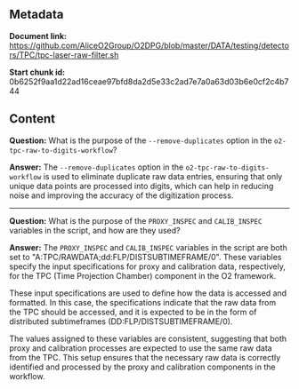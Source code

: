 ## Metadata

**Document link:** https://github.com/AliceO2Group/O2DPG/blob/master/DATA/testing/detectors/TPC/tpc-laser-raw-filter.sh

**Start chunk id:** 0b6252f9aa1d22ad16ceae97bfd8da2d5e33c2ad7e7a0a63d03b6e0cf2c4b744

## Content

**Question:** What is the purpose of the `--remove-duplicates` option in the `o2-tpc-raw-to-digits-workflow`?

**Answer:** The `--remove-duplicates` option in the `o2-tpc-raw-to-digits-workflow` is used to eliminate duplicate raw data entries, ensuring that only unique data points are processed into digits, which can help in reducing noise and improving the accuracy of the digitization process.

---

**Question:** What is the purpose of the `PROXY_INSPEC` and `CALIB_INSPEC` variables in the script, and how are they used?

**Answer:** The `PROXY_INSPEC` and `CALIB_INSPEC` variables in the script are both set to "A:TPC/RAWDATA;dd:FLP/DISTSUBTIMEFRAME/0". These variables specify the input specifications for proxy and calibration data, respectively, for the TPC (Time Projection Chamber) component in the O2 framework.

These input specifications are used to define how the data is accessed and formatted. In this case, the specifications indicate that the raw data from the TPC should be accessed, and it is expected to be in the form of distributed subtimeframes (DD:FLP/DISTSUBTIMEFRAME/0).

The values assigned to these variables are consistent, suggesting that both proxy and calibration processes are expected to use the same raw data from the TPC. This setup ensures that the necessary raw data is correctly identified and processed by the proxy and calibration components in the workflow.